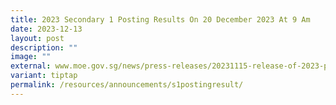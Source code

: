 ```yaml
---
title: 2023 Secondary 1 Posting Results On 20 December 2023 At 9 Am
date: 2023-12-13
layout: post
description: ""
image: ""
external: www.moe.gov.sg/news/press-releases/20231115-release-of-2023-psle-results-and-secondary-1-posting-exercise
variant: tiptap
permalink: /resources/announcements/s1postingresult/
---
```

